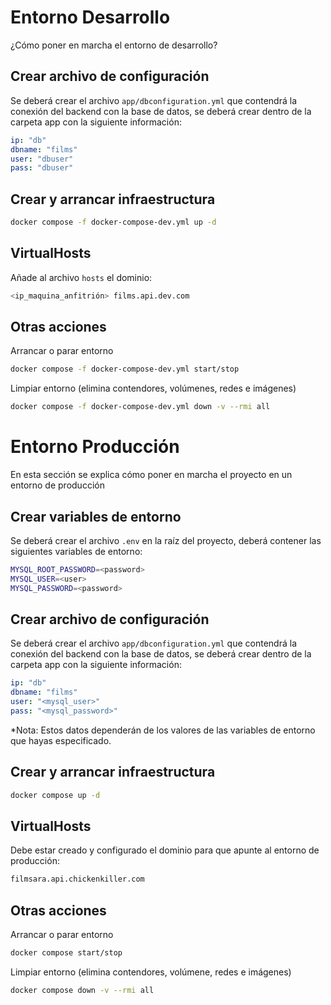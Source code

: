 # Entorno Desarrollo
¿Cómo poner en marcha el entorno de desarrollo?

## Crear archivo de configuración
Se deberá crear el archivo `app/dbconfiguration.yml` que contendrá la conexión del backend con la base de datos, se deberá crear dentro de la carpeta app con la siguiente información:
```yml
ip: "db"
dbname: "films"
user: "dbuser"
pass: "dbuser"
```

## Crear y arrancar infraestructura

```bash
docker compose -f docker-compose-dev.yml up -d
```
## VirtualHosts
Añade al archivo `hosts` el dominio:
```bash
<ip_maquina_anfitrión> films.api.dev.com
```
## Otras acciones
Arrancar o parar entorno
```bash
docker compose -f docker-compose-dev.yml start/stop
```

Limpiar entorno (elimina contendores, volúmenes, redes e imágenes)
```bash
docker compose -f docker-compose-dev.yml down -v --rmi all
```

# Entorno Producción
En esta sección se explica cómo poner en marcha el proyecto en un entorno de producción

## Crear variables de entorno
Se deberá crear el archivo `.env` en la raíz del proyecto, deberá contener las siguientes variables de entorno:
```bash
MYSQL_ROOT_PASSWORD=<password>
MYSQL_USER=<user>
MYSQL_PASSWORD=<password>
```

## Crear archivo de configuración
Se deberá crear el archivo `app/dbconfiguration.yml` que contendrá la conexión del backend con la base de datos, se deberá crear dentro de la carpeta app con la siguiente información:

```yml
ip: "db"
dbname: "films"
user: "<mysql_user>"
pass: "<mysql_password>"
```
*Nota: Estos datos dependerán de los valores de las variables de entorno que hayas especificado.

## Crear y arrancar infraestructura

```bash
docker compose up -d
```

## VirtualHosts
Debe estar creado y configurado el dominio para que apunte al entorno de producción:
```bash
filmsara.api.chickenkiller.com
```

## Otras acciones
Arrancar o parar entorno
```bash
docker compose start/stop
```

Limpiar entorno (elimina contendores, volúmene, redes e imágenes)
```bash
docker compose down -v --rmi all
```